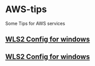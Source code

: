 # AWS-tips
Some Tips for AWS services
## [WLS2 Config for windows](https://github.com/Devmurilomartins/devops/tree/main/Set%20Config%20WLS2%20on%20Windows) 
## [WLS2 Config for windows](https://github.com/Devmurilomartins/devops/tree/main/Set%20Config%20WLS2%20on%20Windows) 
